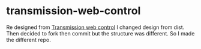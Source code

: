 # transmission-web-control

Re designed from [Transmission web control](https://github.com/ronggang/transmission-web-control "transmission-web-control")
I changed design from dist. Then decided to fork then commit but the structure was different. So I made the different repo. 
